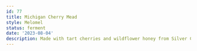 ```yaml
---
id: 77
title: Michigan Cherry Mead
style: Melomel
status: ferment
date: '2023-08-04'
description: Made with tart cherries and wildflower honey from Silver Creek Apiaries, that I picked up from Barden's Farm Market in South Haven, Michigan.
---
```

